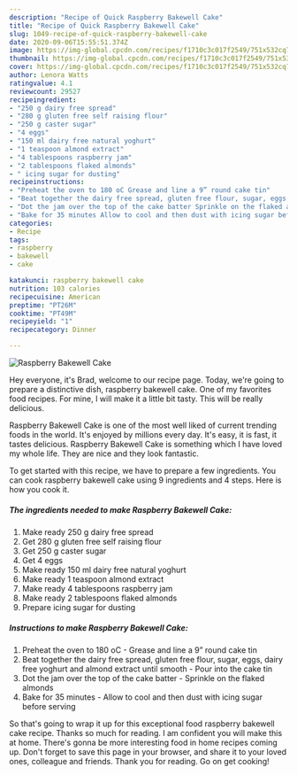 ```yaml
---
description: "Recipe of Quick Raspberry Bakewell Cake"
title: "Recipe of Quick Raspberry Bakewell Cake"
slug: 1049-recipe-of-quick-raspberry-bakewell-cake
date: 2020-09-06T15:55:51.374Z
image: https://img-global.cpcdn.com/recipes/f1710c3c017f2549/751x532cq70/raspberry-bakewell-cake-recipe-main-photo.jpg
thumbnail: https://img-global.cpcdn.com/recipes/f1710c3c017f2549/751x532cq70/raspberry-bakewell-cake-recipe-main-photo.jpg
cover: https://img-global.cpcdn.com/recipes/f1710c3c017f2549/751x532cq70/raspberry-bakewell-cake-recipe-main-photo.jpg
author: Lenora Watts
ratingvalue: 4.1
reviewcount: 29527
recipeingredient:
- "250 g dairy free spread"
- "280 g gluten free self raising flour"
- "250 g caster sugar"
- "4 eggs"
- "150 ml dairy free natural yoghurt"
- "1 teaspoon almond extract"
- "4 tablespoons raspberry jam"
- "2 tablespoons flaked almonds"
- " icing sugar for dusting"
recipeinstructions:
- "Preheat the oven to 180 oC Grease and line a 9” round cake tin"
- "Beat together the dairy free spread, gluten free flour, sugar, eggs, dairy free yoghurt and almond extract until smooth Pour into the cake tin"
- "Dot the jam over the top of the cake batter Sprinkle on the flaked almonds"
- "Bake for 35 minutes Allow to cool and then dust with icing sugar before serving"
categories:
- Recipe
tags:
- raspberry
- bakewell
- cake

katakunci: raspberry bakewell cake 
nutrition: 103 calories
recipecuisine: American
preptime: "PT26M"
cooktime: "PT49M"
recipeyield: "1"
recipecategory: Dinner

---
```



![Raspberry Bakewell Cake](https://img-global.cpcdn.com/recipes/f1710c3c017f2549/751x532cq70/raspberry-bakewell-cake-recipe-main-photo.jpg)

Hey everyone, it's Brad, welcome to our recipe page. Today, we're going to prepare a distinctive dish, raspberry bakewell cake. One of my favorites food recipes. For mine, I will make it a little bit tasty. This will be really delicious.



Raspberry Bakewell Cake is one of the most well liked of current trending foods in the world. It's enjoyed by millions every day. It's easy, it is fast, it tastes delicious. Raspberry Bakewell Cake is something which I have loved my whole life. They are nice and they look fantastic.


To get started with this recipe, we have to prepare a few ingredients. You can cook raspberry bakewell cake using 9 ingredients and 4 steps. Here is how you cook it.

<!--inarticleads1-->

##### The ingredients needed to make Raspberry Bakewell Cake:

1. Make ready 250 g dairy free spread
1. Get 280 g gluten free self raising flour
1. Get 250 g caster sugar
1. Get 4 eggs
1. Make ready 150 ml dairy free natural yoghurt
1. Make ready 1 teaspoon almond extract
1. Make ready 4 tablespoons raspberry jam
1. Make ready 2 tablespoons flaked almonds
1. Prepare  icing sugar for dusting




<!--inarticleads2-->

##### Instructions to make Raspberry Bakewell Cake:

1. Preheat the oven to 180 oC - Grease and line a 9” round cake tin
1. Beat together the dairy free spread, gluten free flour, sugar, eggs, dairy free yoghurt and almond extract until smooth - Pour into the cake tin
1. Dot the jam over the top of the cake batter - Sprinkle on the flaked almonds
1. Bake for 35 minutes - Allow to cool and then dust with icing sugar before serving




So that's going to wrap it up for this exceptional food raspberry bakewell cake recipe. Thanks so much for reading. I am confident you will make this at home. There's gonna be more interesting food in home recipes coming up. Don't forget to save this page in your browser, and share it to your loved ones, colleague and friends. Thank you for reading. Go on get cooking!
